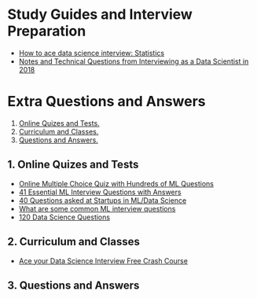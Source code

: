 # Study Guides and Interview Preparation

- [How to ace data science interview: Statistics](https://towardsdatascience.com/how-to-ace-data-science-interviews-statistics-f3d363ad47b)
- [Notes and Technical Questions from Interviewing as a Data Scientist in 2018](https://towardsdatascience.com/notes-and-technical-questions-from-interviewing-as-a-data-scientist-in-2018-20e7e3ee4ab3)


# Extra Questions and Answers

1. [ Online Quizes and Tests. ](#quiz)
2. [ Curriculum and Classes. ](#class)
3. [ Questions and Answers. ](#QnA)

<a name="quiz"></a>
## 1. Online Quizes and Tests

- [Online Multiple Choice Quiz with Hundreds of ML Questions](http://onlinemlquiz.com/index.php)
- [41 Essential ML Interview Questions with Answers](https://www.springboard.com/blog/machine-learning-interview-questions/)
- [40 Questions asked at Startups in ML/Data Science](https://www.analyticsvidhya.com/blog/2016/09/40-interview-questions-asked-at-startups-in-machine-learning-data-science/)
- [What are some common ML interview questions](https://www.quora.com/What-are-some-common-machine-learning-interview-questions)
- [120 Data Science Questions](https://github.com/kojino/120-Data-Science-Interview-Questions)

<a name="class"></a>
## 2. Curriculum and Classes

- [Ace your Data Science Interview Free Crash Course](https://decodedatascience.com/?utm_source=kaggle&utm_medium=post&utm_campaign=ml_qa_video)

<a name="QnA"></a>
## 3. Questions and Answers

##### 
